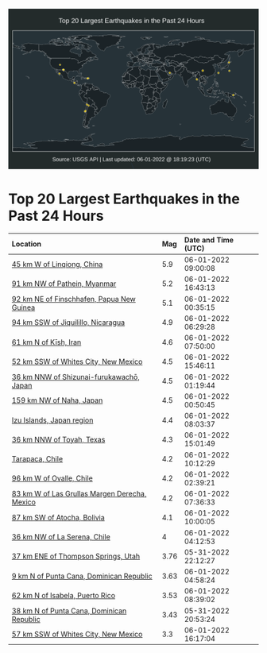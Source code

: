![Map](./map.png)

# Top 20 Largest Earthquakes in the Past 24 Hours

| Location | Mag | Date and Time (UTC) |
|:---|:---|:---|
| [45 km W of Linqiong, China](https://earthquake.usgs.gov/earthquakes/eventpage/us7000he1h) | 5.9 | 06-01-2022 09:00:08 |
| [91 km NW of Pathein, Myanmar](https://earthquake.usgs.gov/earthquakes/eventpage/us7000he50) | 5.2 | 06-01-2022 16:43:13 |
| [92 km NE of Finschhafen, Papua New Guinea](https://earthquake.usgs.gov/earthquakes/eventpage/us7000hdzg) | 5.1 | 06-01-2022 00:35:15 |
| [94 km SSW of Jiquilillo, Nicaragua](https://earthquake.usgs.gov/earthquakes/eventpage/us7000he0l) | 4.9 | 06-01-2022 06:29:28 |
| [61 km N of Kīsh, Iran](https://earthquake.usgs.gov/earthquakes/eventpage/us7000he10) | 4.6 | 06-01-2022 07:50:00 |
| [52 km SSW of Whites City, New Mexico](https://earthquake.usgs.gov/earthquakes/eventpage/tx2022krce) | 4.5 | 06-01-2022 15:46:11 |
| [36 km NNW of Shizunai-furukawachō, Japan](https://earthquake.usgs.gov/earthquakes/eventpage/us7000hdzi) | 4.5 | 06-01-2022 01:19:44 |
| [159 km NW of Naha, Japan](https://earthquake.usgs.gov/earthquakes/eventpage/us7000hdzh) | 4.5 | 06-01-2022 00:50:45 |
| [Izu Islands, Japan region](https://earthquake.usgs.gov/earthquakes/eventpage/us7000he19) | 4.4 | 06-01-2022 08:03:37 |
| [36 km NNW of Toyah, Texas](https://earthquake.usgs.gov/earthquakes/eventpage/tx2022kras) | 4.3 | 06-01-2022 15:01:49 |
| [Tarapaca, Chile](https://earthquake.usgs.gov/earthquakes/eventpage/us7000he2b) | 4.2 | 06-01-2022 10:12:29 |
| [96 km W of Ovalle, Chile](https://earthquake.usgs.gov/earthquakes/eventpage/us7000hdzs) | 4.2 | 06-01-2022 02:39:21 |
| [83 km W of Las Grullas Margen Derecha, Mexico](https://earthquake.usgs.gov/earthquakes/eventpage/us7000he0s) | 4.2 | 06-01-2022 07:36:33 |
| [87 km SW of Atocha, Bolivia](https://earthquake.usgs.gov/earthquakes/eventpage/us7000he29) | 4.1 | 06-01-2022 10:00:05 |
| [36 km NW of La Serena, Chile](https://earthquake.usgs.gov/earthquakes/eventpage/us7000he03) | 4 | 06-01-2022 04:12:53 |
| [37 km ENE of Thompson Springs, Utah](https://earthquake.usgs.gov/earthquakes/eventpage/uu60500212) | 3.76 | 05-31-2022 22:12:27 |
| [9 km N of Punta Cana, Dominican Republic](https://earthquake.usgs.gov/earthquakes/eventpage/pr2022152002) | 3.63 | 06-01-2022 04:58:24 |
| [62 km N of Isabela, Puerto Rico](https://earthquake.usgs.gov/earthquakes/eventpage/pr2022152003) | 3.53 | 06-01-2022 08:39:02 |
| [38 km N of Punta Cana, Dominican Republic](https://earthquake.usgs.gov/earthquakes/eventpage/pr71351733) | 3.43 | 05-31-2022 20:53:24 |
| [57 km SSW of Whites City, New Mexico](https://earthquake.usgs.gov/earthquakes/eventpage/us7000he4v) | 3.3 | 06-01-2022 16:17:04 |
